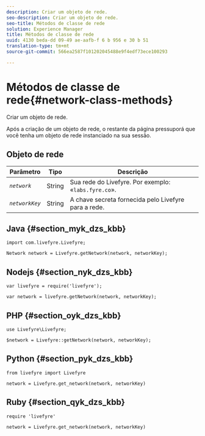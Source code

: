 ```yaml
---
description: Criar um objeto de rede.
seo-description: Criar um objeto de rede.
seo-title: Métodos de classe de rede
solution: Experience Manager
title: Métodos de classe de rede
uuid: 4130 beda-dd 09-49 ae-aafb-f 6 b 956 e 30 b 51
translation-type: tm+mt
source-git-commit: 566ea2587f101202045488e9f4edf73ece100293

---
```



# Métodos de classe de rede{#network-class-methods}

Criar um objeto de rede.

Após a criação de um objeto de rede, o restante da página pressuporá que você tenha um objeto de rede instanciado na sua sessão.

## Objeto de rede

| Parâmetro | Tipo | Descrição |
|---|---|---|
| *`network`* | String | Sua rede do Livefyre. Por exemplo: «`labs.fyre.co`». |
| *`networkKey`* | String | A chave secreta fornecida pelo Livefyre para a rede. |

## Java {#section_myk_dzs_kbb}

```
import com.livefyre.Livefyre; 
  
Network network = Livefyre.getNetwork(network, networkKey); 
```

## Nodejs {#section_nyk_dzs_kbb}

```
var livefyre = require('livefyre'); 
  
var network = livefyre.getNetwork(network, networkKey); 
```

## PHP {#section_oyk_dzs_kbb}

```
use Livefyre\Livefyre; 
  
$network = Livefyre::getNetwork(network, networkKey); 
```

## Python {#section_pyk_dzs_kbb}

```
from livefyre import Livefyre 
  
network = Livefyre.get_network(network, networkKey) 
```

## Ruby {#section_qyk_dzs_kbb}

```
require 'livefyre' 
  
network = Livefyre.get_network(network, networkKey) 
```
